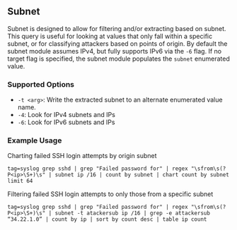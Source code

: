 ## Subnet

Subnet is designed to allow for filtering and/or extracting based on subnet.  This query is useful for looking at values that only fall within a specific subnet, or for classifying attackers based on points of origin.  By default the subnet module assumes IPv4, but fully supports IPv6 via the `-6` flag.  If no target flag is specified, the subnet module populates the `subnet` enumerated value.

### Supported Options

* `-t <arg>`: Write the extracted subnet to an alternate enumerated value name.
* `-4`: Look for IPv4 subnets and IPs
* `-6`: Look for IPv6 subnets and IPs

### Example Usage

Charting failed SSH login attempts by origin subnet

```
tag=syslog grep sshd | grep "Failed password for" | regex "\sfrom\s(?P<ip>\S+)\s" | subnet ip /16 | count by subnet | chart count by subnet limit 64
```

Filtering failed SSH login attempts to only those from a specific subnet

```
tag=syslog grep sshd | grep "Failed password for" | regex "\sfrom\s(?P<ip>\S+)\s" | subnet -t atackersub ip /16 | grep -e attackersub “34.22.1.0” | count by ip | sort by count desc | table ip count
```